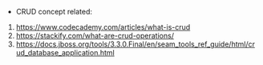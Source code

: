 - CRUD concept related:
1. https://www.codecademy.com/articles/what-is-crud
2. https://stackify.com/what-are-crud-operations/
3. https://docs.jboss.org/tools/3.3.0.Final/en/seam_tools_ref_guide/html/crud_database_application.html
